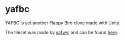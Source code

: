# yafbc
YAFBC is yet another Flappy Bird clone made with Unity.

The tileset was made by [safwyl](https://safwyl.itch.io/) and can be found [here](https://safwyl.itch.io/oubliette-tileset).
